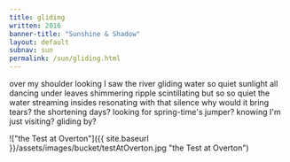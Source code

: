```yaml
---
title: gliding
written: 2016
banner-title: "Sunshine & Shadow" 
layout: default
subnav: sun
permalink: /sun/gliding.html
---
```


<div class="poem">
over my shoulder looking  
I saw the river gliding  
water so quiet  
sunlight all dancing  
under leaves shimmering  
ripple scintillating  
but so so quiet  
the water streaming  
insides resonating  
with that silence  
why would it bring tears?  
the shortening days?  
looking for spring-time's jumper?  
knowing I'm just visiting?  
gliding by?
</div>

!["the Test at Overton"]({{ site.baseurl }}/assets/images/bucket/testAtOverton.jpg "the Test at Overton")  
